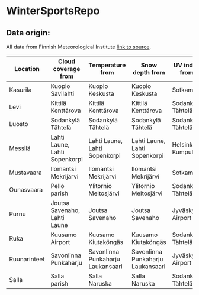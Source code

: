 # WinterSportsRepo

## Data origin: 

All data from Finnish Meteorological Institute [link to source](https://en.ilmatieteenlaitos.fi/download-observations).

| Location  | Cloud coverage from | Temperature from | Snow depth from | UV index from |
| ------------- | ------------- | ------------- | ------------- | ------------- |
| Kasurila | Kuopio Savilahti | Kuopio Keskusta | Kuopio Keskusta | Sotkamo |
| Levi | Kittilä Kenttärova | Kittilä Kenttärova | Kittilä Kenttärova | Sodankylä Tähtelä |
| Luosto | Sodankylä Tähtelä  | Sodankylä Tähtelä | Sodankylä Tähtelä | Sodankylä Tähtelä |
| Messilä | Lahti Laune, Lahti Sopenkorpi | Lahti Laune, Lahti Sopenkorpi | Lahti Laune, Lahti Sopenkorpi | Helsinki Kumpula |
| Mustavaara | Ilomantsi Mekrijärvi | Ilomantsi Mekrijärvi | Ilomantsi Mekrijärvi | Sotkamo |
| Ounasvaara | Pello parish | Ylitornio Meltosjärvi | Ylitornio Meltosjärvi | Sodankylä Tähtelä |
| Purnu | Joutsa Savenaho, Lahti Laune  | Joutsa Savenaho | Joutsa Savenaho | Jyväskylä Airport |
| Ruka | Kuusamo Airport | Kuusamo Kiutaköngäs | Kuusamo Kiutaköngäs | Sodankylä Tähtelä |
| Ruunarinteet | Savonlinna Punkaharju | Savonlinna Punkaharju Laukansaari | Savonlinna Punkaharju Laukansaari | Jyväskylä Airport |
| Salla | Salla parish | Salla Naruska | Salla Naruska | Sodankylä Tähtelä |
